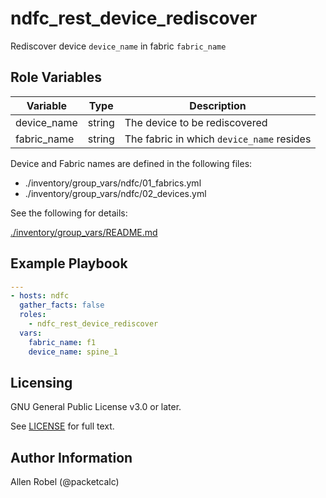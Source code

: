 # ndfc_rest_device_rediscover

Rediscover device ``device_name`` in fabric ``fabric_name``

## Role Variables

Variable        | Type   | Description
----------------|--------|----------------------------------------
device_name     | string | The device to be rediscovered
fabric_name     | string | The fabric in which ``device_name`` resides

Device and Fabric names are defined in the following files:

- ./inventory/group_vars/ndfc/01_fabrics.yml
- ./inventory/group_vars/ndfc/02_devices.yml

See the following for details:

[./inventory/group_vars/README.md](https://github.com/allenrobel/ndfc-roles/tree/master/inventory/group_vars/README.md)

## Example Playbook

```yaml
---
- hosts: ndfc
  gather_facts: false
  roles:
    - ndfc_rest_device_rediscover
  vars:
    fabric_name: f1
    device_name: spine_1
```

## Licensing

GNU General Public License v3.0 or later.

See [LICENSE](https://www.gnu.org/licenses/gpl-3.0.txt) for full text.

## Author Information

Allen Robel (@packetcalc)
